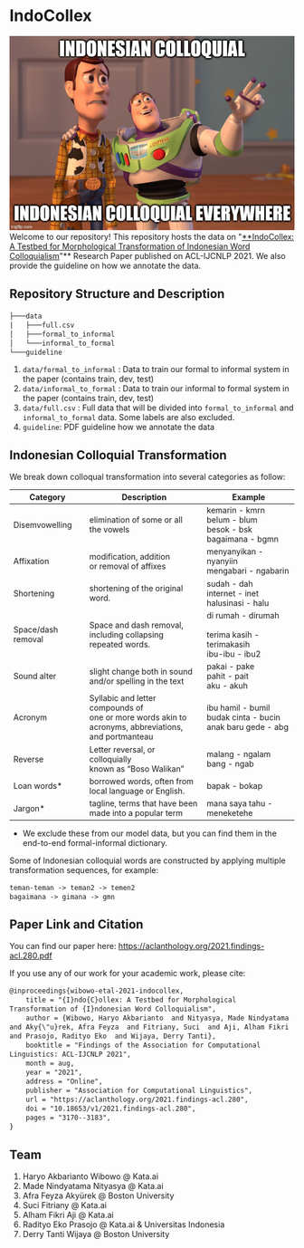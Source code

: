 # IndoCollex

![meme](pics/meme.jpg)   
Welcome to our repository! This repository hosts the data on "[**IndoCollex: A Testbed for Morphological Transformation of Indonesian Word Colloquialism](https://aclanthology.org/2021.findings-acl.280.pdf)"** Research Paper published on ACL-IJCNLP 2021. We also provide the guideline on how we annotate the data.

## Repository Structure and Description

```
├───data
|   ├───full.csv
│   ├───formal_to_informal
│   └───informal_to_formal
└───guideline
```

1. `data/formal_to_informal` : Data to train our formal to informal system in the paper (contains train, dev, test)
2. `data/informal_to_formal` : Data to train our informal to formal system in the paper (contains train, dev, test)
3. `data/full.csv` : Full data that will be divided into `formal_to_informal` and `informal_to_formal` data. Some labels are also excluded.
3. `guideline`: PDF guideline how we annotate the data

## Indonesian Colloquial Transformation

We break down colloqual transformation into several categories as follow:

| Category           | Description                                                                                                 | Example                                                                |
|--------------------|-------------------------------------------------------------------------------------------------------------|------------------------------------------------------------------------|
| Disemvowelling     | elimination of some or all<br>the vowels                                                                    | kemarin - kmrn<br>belum - blum<br>besok - bsk<br>bagaimana - bgmn      |
| Affixation         | modification, addition<br>or removal of affixes                                                             | menyanyikan - nyanyiin<br>mengabari - ngabarin                         |
| Shortening         | shortening of the original word.                                                                            | sudah - dah<br>internet - inet<br>halusinasi - halu                    |
| Space/dash removal | Space and dash removal,<br>including collapsing repeated words.                                             | di rumah - dirumah<br><br>terima kasih - terimakasih<br>ibu-ibu - ibu2 |
| Sound alter        | slight change both in sound <br>and/or spelling in the text                                                    | pakai - pake<br>pahit - pait<br>aku - akuh                             |
| Acronym            | Syllabic and letter compounds of <br>one or more words akin to <br>acronyms, abbreviations, and portmanteau | ibu hamil - bumil<br>budak cinta - bucin<br>anak baru gede - abg       |
| Reverse            | Letter reversal, or colloquially<br>known as “Boso Walikan”                                                 | malang - ngalam<br>bang - ngab                                         |
| Loan words*        | borrowed words, often from<br>local language or English.                                                    | bapak - bokap                                                          |
| Jargon*            | tagline, terms that have been <br>made into a popular term                                                  | mana saya tahu - meneketehe                                            |

* We exclude these from our model data, but you can find them in the end-to-end formal-informal dictionary.


Some of Indonesian colloquial words are constructed by applying multiple transformation sequences, for example:
```
teman-teman -> teman2 -> temen2
bagaimana -> gimana -> gmn

```


## Paper Link and Citation

You can find our paper here: https://aclanthology.org/2021.findings-acl.280.pdf

If you use any of our work for your academic work, please cite:
```
@inproceedings{wibowo-etal-2021-indocollex,
    title = "{I}ndo{C}ollex: A Testbed for Morphological Transformation of {I}ndonesian Word Colloquialism",
    author = {Wibowo, Haryo Akbarianto  and Nityasya, Made Nindyatama  and Aky{\"u}rek, Afra Feyza  and Fitriany, Suci  and Aji, Alham Fikri  and Prasojo, Radityo Eko  and Wijaya, Derry Tanti},
    booktitle = "Findings of the Association for Computational Linguistics: ACL-IJCNLP 2021",
    month = aug,
    year = "2021",
    address = "Online",
    publisher = "Association for Computational Linguistics",
    url = "https://aclanthology.org/2021.findings-acl.280",
    doi = "10.18653/v1/2021.findings-acl.280",
    pages = "3170--3183",
}
```


## Team

1. Haryo Akbarianto Wibowo @ Kata.ai
2. Made Nindyatama Nityasya @ Kata.ai
3. ‪Afra Feyza Akyürek @ Boston University
4. Suci Fitriany @ Kata.ai
5. Alham Fikri Aji @ Kata.ai
6. Radityo Eko Prasojo @ Kata.ai & Universitas Indonesia
7. Derry Tanti Wijaya @ Boston University


